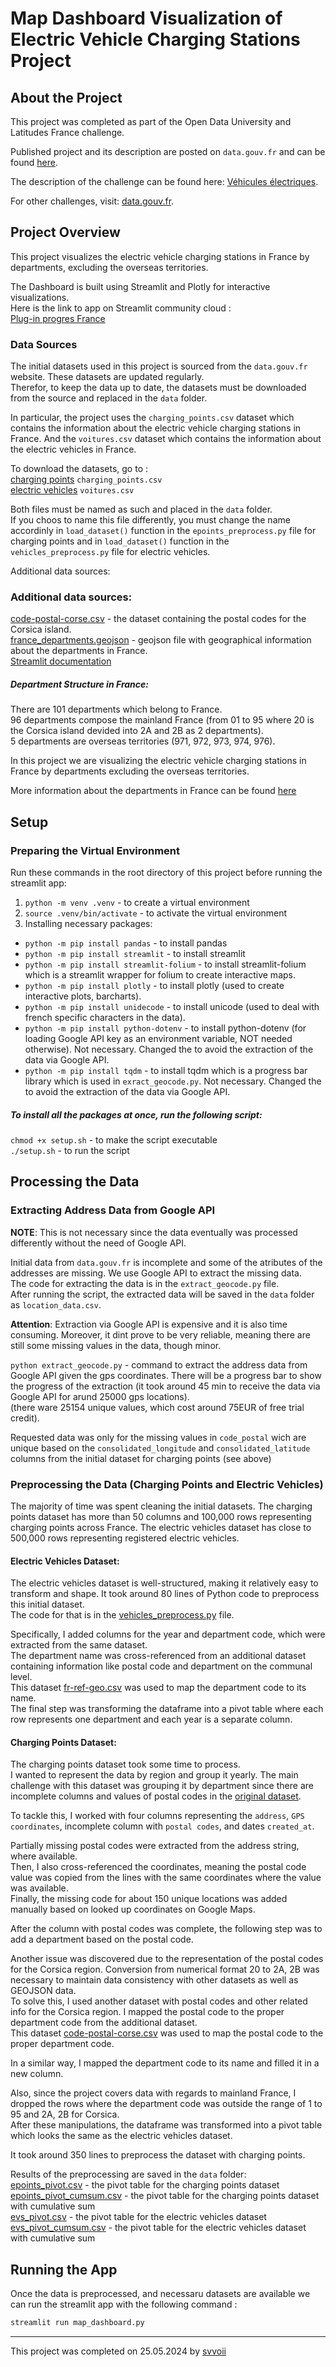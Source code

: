 # Map Dashboard Visualization of Electric Vehicle Charging Stations Project

## About the Project  

This project was completed as part of the Open Data University and Latitudes France challenge.  

Published project and its description are posted on `data.gouv.fr` and can be found [here](https://www.data.gouv.fr/fr/reuses/visualisation-de-ladoption-des-vehicules-electriques-et-de-linfrastructure-de-recharge-en-france/).  

The description of the challenge can be found here: [Véhicules électriques](https://defis.data.gouv.fr/defis/65a923a083cf5f728c9934b3/).    

For other challenges, visit: [data.gouv.fr](https://defis.data.gouv.fr/).


## Project Overview

This project visualizes the electric vehicle charging stations in France by departments, excluding the overseas territories.  

The Dashboard is built using Streamlit and Plotly for interactive visualizations.  
Here is the link to app on Streamlit community cloud :  
[Plug-in progres France](https://ev-plug-in-france.streamlit.app/)  

### Data Sources

The initial datasets used in this project is sourced from the `data.gouv.fr` website. These datasets are updated regularly.  
Therefor, to keep the data up to date, the datasets must be downloaded from the source and replaced in the `data` folder.  

In particular, the project uses the `charging_points.csv` dataset which contains the information about the electric vehicle charging stations in France. And the `voitures.csv` dataset which contains the information about the electric vehicles in France.  

To download the datasets, go to :  
[charging points](https://www.data.gouv.fr/fr/datasets/fichier-consolide-des-bornes-de-recharge-pour-vehicules-electriques/) `charging_points.csv`    
[electric vehicles](https://www.data.gouv.fr/fr/datasets/voitures-particulieres-immatriculees-par-commune-et-par-type-de-recharge-jeu-de-donnees-aaadata/) `voitures.csv`  

Both files must be named as such and placed in the `data` folder.  
If you choos to name this file differently, you must change the name accordinly in `load_dataset()` function in the `epoints_preprocess.py` file for charging points and in `load_dataset()` function in the `vehicles_preprocess.py` file for electric vehicles.    

Additional data sources:  
### Additional data sources:  
[code-postal-corse.csv](https://www.data.corsica/explore/dataset/code-postal-code-insee-2015/table/) - the dataset containing the postal codes for the Corsica island.  
[france_departments.geojson](https://github.com/gregoiredavid/france-geojson) - geojson file with geographical information about the departments in France.  
[Streamlit documentation](https://docs.streamlit.io/)  

##### Department Structure in France:

There are 101 departments which belong to France.  
96 departments compose the mainland France (from 01 to 95 where 20 is the Corsica island devided into 2A and 2B as 2 departments).  
5 departments are overseas territories (971, 972, 973, 974, 976).  

In this project we are visualizing the electric vehicle charging stations in France by departments excluding the overseas territories.  

More information about the departments in France can be found [here](https://www.regions-et-departements.fr/departements-francais?utm_content=cmp-true)  


## Setup

### Preparing the Virtual Environment

Run these commands in the root directory of this project before running the streamlit app:  
1. `python -m venv .venv` - to create a virtual environment  
2. `source .venv/bin/activate` - to activate the virtual environment  
3. Installing necessary packages:
- `python -m pip install pandas` - to install pandas  
- `python -m pip install streamlit` - to install streamlit  
- `python -m pip install streamlit-folium` - to install streamlit-folium which is a streamlit wrapper for folium to create interactive maps.  
- `python -m pip install plotly` - to install plotly (used to create interactive plots, barcharts).  
- `python -m pip install unidecode` - to install unicode (used to deal with french specific characters in the data).  
- `python -m pip install python-dotenv` - to install python-dotenv (for loading Google API key as an environment variable, NOT needed otherwise). Not necessary. Changed the to avoid the extraction of the data via Google API.    
- `python -m pip install tqdm` - to install tqdm which is a progress bar library which is used in `exract_geocode.py`. Not necessary. Changed the to avoid the extraction of the data via Google API.      

##### To install all the packages at once, run the following script:  
`chmod +x setup.sh` - to make the script executable  
`./setup.sh` - to run the script  

## Processing the Data

### Extracting Address Data from Google API
**NOTE**: This is not necessary since the data eventually was processed differently without the need of Google API.   

Initial data from `data.gouv.fr` is incomplete and some of the atributes of the addresses are missing. We use Google API to extract the missing data.  
The code for extracting the data is in the `extract_geocode.py` file.  
After running the script, the extracted data will be saved in the `data` folder as `location_data.csv`.  

**Attention**: Extraction via Google API is expensive and it is also time consuming. Moreover, it dint prove to be very reliable, meaning there are still some missing values in the data, though minor.  

`python extract_geocode.py` - command to extract the address data from Google API given the gps coordinates. There will be a progress bar to show the progress of the extraction (it took around 45 min to receive the data via Google API for arund 25000 gps locations).      
(there ware 25154 unique values, which cost around 75EUR of free trial credit).  

Requested data was only for the missing values in `code_postal` wich are unique based on the `consolidated_longitude` and `consolidated_latitude` columns from the initial dataset for charging points (see above)  

### Preprocessing the Data (Charging Points and Electric Vehicles)

The majority of time was spent cleaning the initial datasets. The charging points dataset has more than 50 columns and 100,000 rows representing charging points across France. The electric vehicles dataset has close to 500,000 rows representing registered electric vehicles.

#### Electric Vehicles Dataset:

The electric vehicles dataset is well-structured, making it relatively easy to transform and shape. It took around 80 lines of Python code to preprocess this initial dataset.  
The code for that is in the [vehicles_preprocess.py](vehicles_preprocess.py) file.  

Specifically, I added columns for the year and department code, which were extracted from the same dataset.  
The department name was cross-referenced from an additional dataset containing information like postal code and department on the communal level.  
This dataset [fr-ref-geo.csv](data/fr-ref-geo.csv) was used to map the department code to its name.  
The final step was transforming the dataframe into a pivot table where each row represents one department and each year is a separate column.  

#### Charging Points Dataset:

The charging points dataset took some time to process.  
I wanted to represent the data by region and group it yearly. The main challenge with this dataset was grouping it by department since there are incomplete columns and values of postal codes in the [original dataset](data/charging_points.csv).    

To tackle this, I worked with four columns representing the `address`, `GPS coordinates`, incomplete column with `postal codes`, and dates `created_at`.  

Partially missing postal codes were extracted from the address string, where available.  
Then, I also cross-referenced the coordinates, meaning the postal code value was copied from the lines with the same coordinates where the value was available.  
Finally, the missing code for about 150 unique locations was added manually based on looked up coordinates on Google Maps.

After the column with postal codes was complete, the following step was to add a department based on the postal code.  

Another issue was discovered due to the representation of the postal codes for the Corsica region.   Conversion from numerical format 20 to 2A, 2B was necessary to maintain data consistency with other datasets as well as GEOJSON data.  
To solve this, I used another dataset with postal codes and other related info for the Corsica region. I mapped the postal code to the proper department code from the additional dataset.  
This dataset [code-postal-corse.csv](data/code-postal-corse.csv) was used to map the postal code to the proper department code.  

In a similar way, I mapped the department code to its name and filled it in a new column. 

Also, since the project covers data with regards to mainland France, I dropped the rows where the department code was outside the range of 1 to 95 and 2A, 2B for Corsica.  
After these manipulations, the dataframe was transformed into a pivot table which looks the same as the electric vehicles dataset.

It took around 350 lines to preprocess the dataset with charging points.  

Results of the preprocessing are saved in the `data` folder:  
[epoints_pivot.csv](data/epoints_pivot.csv) - the pivot table for the charging points dataset  
[epoints_pivot_cumsum.csv](data/epoints_pivot_cumsum.csv) - the pivot table for the charging points dataset with cumulative sum  
[evs_pivot.csv](data/evs_pivot.csv) - the pivot table for the electric vehicles dataset  
[evs_pivot_cumsum.csv](data/evs_pivot_cumsum.csv) - the pivot table for the electric vehicles dataset with cumulative sum  

## Running the App

Once the data is preprocessed, and necessaru datasets are available we can run the streamlit app with the following command :

```bash
streamlit run map_dashboard.py
```


***
This project was completed on 25.05.2024 by [svvoii](https://github.com/svvoii)
